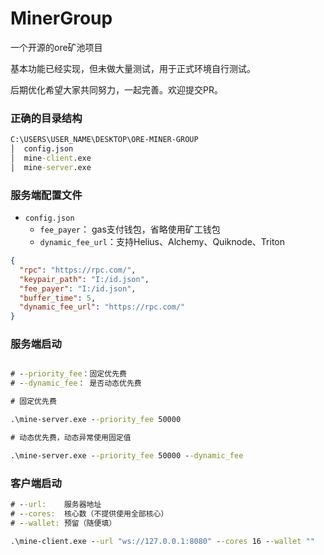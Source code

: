 # MinerGroup
一个开源的ore矿池项目

基本功能已经实现，但未做大量测试，用于正式环境自行测试。

后期优化希望大家共同努力，一起完善。欢迎提交PR。

### 正确的目录结构
```cmd
C:\USERS\USER_NAME\DESKTOP\ORE-MINER-GROUP
│  config.json
│  mine-client.exe
│  mine-server.exe
```

### 服务端配置文件
- `config.json`
  - `fee_payer`： gas支付钱包，省略使用矿工钱包
  - `dynamic_fee_url`：支持Helius、Alchemy、Quiknode、Triton

```json
{
  "rpc": "https://rpc.com/",
  "keypair_path": "I:/id.json",
  "fee_payer": "I:/id.json",
  "buffer_time": 5,
  "dynamic_fee_url": "https://rpc.com/"
}

```

### 服务端启动
```cmd

# --priority_fee：固定优先费
# --dynamic_fee： 是否动态优先费

# 固定优先费

.\mine-server.exe --priority_fee 50000

# 动态优先费，动态异常使用固定值

.\mine-server.exe --priority_fee 50000 --dynamic_fee
```


### 客户端启动
```cmd
# --url:    服务器地址
# --cores:  核心数（不提供使用全部核心）
# --wallet: 预留（随便填）

.\mine-client.exe --url "ws://127.0.0.1:8080" --cores 16 --wallet "" 

```